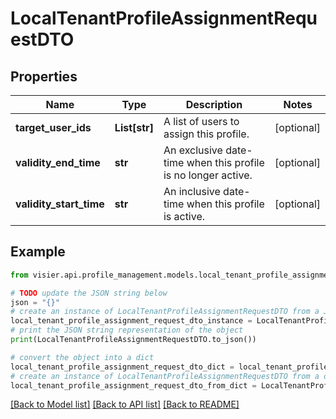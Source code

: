 # LocalTenantProfileAssignmentRequestDTO


## Properties

Name | Type | Description | Notes
------------ | ------------- | ------------- | -------------
**target_user_ids** | **List[str]** | A list of users to assign this profile. | [optional] 
**validity_end_time** | **str** | An exclusive date-time when this profile is no longer active. | [optional] 
**validity_start_time** | **str** | An inclusive date-time when this profile is active. | [optional] 

## Example

```python
from visier.api.profile_management.models.local_tenant_profile_assignment_request_dto import LocalTenantProfileAssignmentRequestDTO

# TODO update the JSON string below
json = "{}"
# create an instance of LocalTenantProfileAssignmentRequestDTO from a JSON string
local_tenant_profile_assignment_request_dto_instance = LocalTenantProfileAssignmentRequestDTO.from_json(json)
# print the JSON string representation of the object
print(LocalTenantProfileAssignmentRequestDTO.to_json())

# convert the object into a dict
local_tenant_profile_assignment_request_dto_dict = local_tenant_profile_assignment_request_dto_instance.to_dict()
# create an instance of LocalTenantProfileAssignmentRequestDTO from a dict
local_tenant_profile_assignment_request_dto_from_dict = LocalTenantProfileAssignmentRequestDTO.from_dict(local_tenant_profile_assignment_request_dto_dict)
```
[[Back to Model list]](../README.md#documentation-for-models) [[Back to API list]](../README.md#documentation-for-api-endpoints) [[Back to README]](../README.md)


